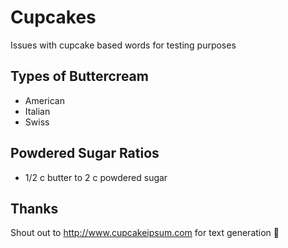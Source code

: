 # Cupcakes
Issues with cupcake based words for testing purposes

## Types of Buttercream
- American
- Italian
- Swiss

## Powdered Sugar Ratios
- 1/2 c butter to 2 c powdered sugar

## Thanks
Shout out to http://www.cupcakeipsum.com for text generation 🧁
